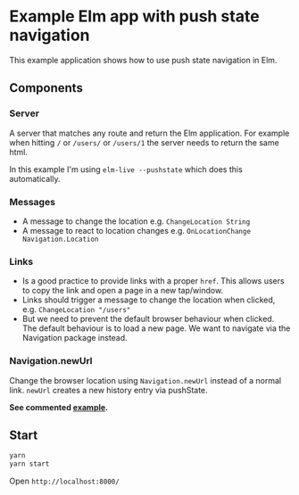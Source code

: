 # Example Elm app with push state navigation

This example application shows how to use push state navigation in Elm.

## Components

### Server

A server that matches any route and return the Elm application. For example when hitting `/` or `/users/` or `/users/1` the server needs to return the same html.

In this example I'm using `elm-live --pushstate` which does this automatically.

### Messages

- A message to change the location e.g. `ChangeLocation String`
- A message to react to location changes e.g. `OnLocationChange Navigation.Location`

### Links

- Is a good practice to provide links with a proper `href`. This allows users to copy the link and open a page in a new tap/window.
- Links should trigger a message to change the location when clicked, e.g. `ChangeLocation "/users"`
- But we need to prevent the default browser behaviour when clicked. The default behaviour is to load a new page. We want to navigate via the Navigation package instead.

### Navigation.newUrl

Change the browser location using `Navigation.newUrl` instead of a normal link. `newUrl` creates a new history entry via pushState.

__See commented [example](./src/Main.elm).__

## Start

```bash
yarn
yarn start
```

Open `http://localhost:8000/`

